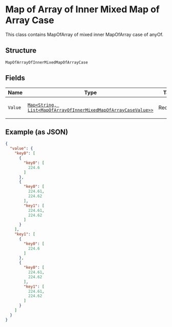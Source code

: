 
# Map of Array of Inner Mixed Map of Array Case

This class contains MapOfArray of mixed inner MapOfArray case of anyOf.

## Structure

`MapOfArrayOfInnerMixedMapOfArrayCase`

## Fields

| Name | Type | Tags | Description | Getter | Setter |
|  --- | --- | --- | --- | --- | --- |
| `Value` | [`Map<String, List<MapOfArrayOfInnerMixedMapOfArrayCaseValue>>`]($m/MapOfArrayOfInnerMixedMapOfArrayCaseValue) | Required | - | Map<String, List<MapOfArrayOfInnerMixedMapOfArrayCaseValue>> getValue() | setValue(Map<String, List<MapOfArrayOfInnerMixedMapOfArrayCaseValue>> value) |

## Example (as JSON)

```json
{
  "value": {
    "key0": [
      {
        "key0": [
          224.6
        ]
      },
      {
        "key0": [
          224.61,
          224.62
        ],
        "key1": [
          224.61,
          224.62
        ]
      }
    ],
    "key1": [
      {
        "key0": [
          224.6
        ]
      },
      {
        "key0": [
          224.61,
          224.62
        ],
        "key1": [
          224.61,
          224.62
        ]
      }
    ]
  }
}
```

